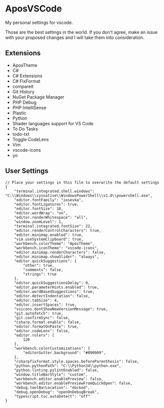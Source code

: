 # AposVSCode
My personal settings for vscode.

Those are the best settings in the world. If you don't agree, make an issue with your proposed changes and I will take them into consideration.

## Extensions

* AposTheme
* C#
* C# Extensions
* C# FixFormat
* compareit
* Git History
* NuGet Package Manager
* PHP Debug
* PHP IntelliSense
* Plastic
* Python
* Shader languages support for VS Code
* To Do Tasks
* todo-txt
* Toggle CodeLens
* Vim
* vscode-icons
* yo

## User Settings

```
// Place your settings in this file to overwrite the default settings
{
    "terminal.integrated.shell.windows": "C:\\Windows\\sysnative\\WindowsPowerShell\\v1.0\\powershell.exe",
    "editor.fontFamily": "iosevka",
    "editor.fontLigatures": true,
    "editor.fontSize": 18,
    "editor.wordWrap": "on",
    "editor.renderWhitespace": "all",
    "window.zoomLevel": 1,
    "terminal.integrated.fontSize": 22,
    "editor.renderControlCharacters": true,
    "editor.minimap.enabled": true,
    "vim.useSystemClipboard": true,
    "workbench.colorTheme": "AposTheme",
    "workbench.iconTheme": "vscode-icons",
    "editor.minimap.renderCharacters": false,
    "editor.minimap.showSlider": "always",
    "editor.quickSuggestions": {
        "other": true,
        "comments": false,
        "strings": true
    },
    "editor.quickSuggestionsDelay": 0,
    "editor.parameterHints.enabled": true,
    "editor.wordBasedSuggestions": true,
    "editor.detectIndentation": false,
    "editor.tabSize": 4,
    "editor.insertSpaces": true,
    "vsicons.dontShowNewVersionMessage": true,
    "git.autofetch": true,
    "git.confirmSync": false,
    "csharp.format.enable": false,
    "editor.formatOnPaste": true,
    "editor.codeLens": false,
    "editor.rulers": [
        120
    ],
    "workbench.colorCustomizations": {
        "editorGutter.background": "#090909",
    },
    "csharpfixformat.style.spaces.beforeParenthesis": false,
    "python.pythonPath": "C:\\Python34\\python.exe",
    "python.linting.pylintEnabled": false,
    "window.titleBarStyle": "custom",
    "workbench.editor.enablePreview": false,
    "workbench.editor.enablePreviewFromQuickOpen": false,
    "debug.toolBarLocation": "docked",
    "debug.openDebug": "openOnDebugBreak",
    "typescript.tsc.autoDetect": "off"
}
```
